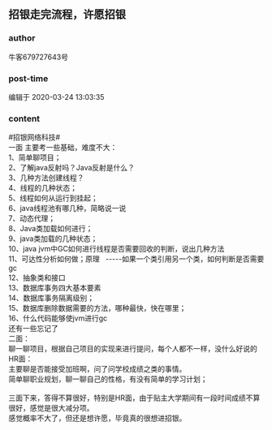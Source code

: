 ## 招银走完流程，许愿招银
### author 
牛客679727643号
### post-time 

编辑于  2020-03-24 13:03:35
### content 
<div class="post-topic-des nc-post-content">
 <div>
  #招银网络科技#
 </div>
 <div>
  一面 主要考一些基础，难度不大：
 </div>
 <div>
  1、简单聊项目；
  <br/>
  2、了解java反射吗？Java反射是什么？
  <br/>
  3、几种方法创建线程？
  <br/>
  4、线程的几种状态；
  <br/>
  5、线程如何从运行到挂起；
  <br/>
  6、java线程池有哪几种，简略说一说
  <br/>
  7、动态代理；
  <br/>
  8、Java类加载如何进行；
  <br/>
  9、java类加载的几种状态；
  <br/>
  10、java jvm中GC如何进行线程是否需要回收的判断，说出几种方法
  <br/>
  11、可达性分析如何做；原理   -----如果一个类引用另一个类，如何判断是否需要gc
  <br/>
  12、抽象类和接口
  <br/>
  13、数据库事务四大基本要素
  <br/>
  14、数据库事务隔离级别；
  <br/>
  15、数据库删除数据需要的方法，哪种最快，快在哪里；
  <br/>
  16、什么代码能够使jvm进行gc
  <br/>
  还有一些忘记了
  <br/>
 </div>
 <div>
  二面：
 </div>
 <div>
  聊一聊项目，根据自己项目的实现来进行提问，每个人都不一样，没什么好说的
 </div>
 <div>
  HR面：
 </div>
 <div>
  主要聊是否能接受加班啊，问了问学校成绩之类的事情。
 </div>
 <div>
  简单聊职业规划，聊一聊自己的性格，有没有简单的学习计划；
 </div>
 <div>
  <br/>
 </div>
 <div>
  三面下来，答得不算很好，特别是HR面，由于贴主大学期间有一段时间成绩不算很好，感觉是很大减分项。
 </div>
 <div>
  感觉概率不大了，但还是想许愿，毕竟真的很想进招银。
 </div>
 <div>
  <br/>
 </div>
</div>
